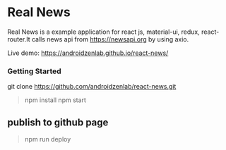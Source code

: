 # Real News

Real News is a example application for react js, material-ui, redux, react-router.It calls news api from https://newsapi.org by using axio.

Live demo: https://androidzenlab.github.io/react-news/

### Getting Started

git clone https://github.com/androidzenlab/react-news.git

> npm install
> npm start


## publish to github page
> npm run deploy